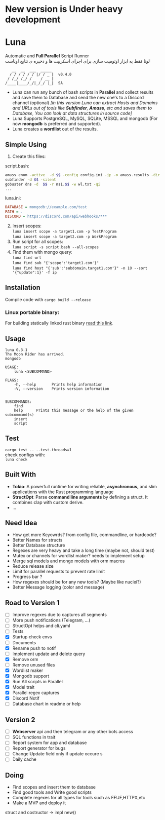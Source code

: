 
# New version is Under heavy development
# Luna 
Automatic and **Full Parallel** Script Runner  
لونا فقط یه ابزار اوتومیت سازی برای اجرای اسکریپت ها و ذخیره ی نتایج اوناست
  
```
   __  __  ___  _____ 
  / / / / / / |/ / _ |  v0.4.0
 / /_/ /_/ /    / __ |        
/____|____/_/|_/_/ |_|  SA    

```
- Luna can run any bunch of bash scripts in **Parallel** and collect results and save them to Database and send the new one's to a Discord channel (optional) *[in this version Luna can extract Hosts and Domains and URLs out of tools like **Subfinder**, **Amass**, etc and saves them to Database, You can look at data structures in source code]*
- Luna Supports PostgreSQL, MySQL, SQLite, MSSQL and mongodb (For now **mongodb** is preferred and supported).
- Luna creates a **wordlist** out of the results.



## Simple Using

1. Create this files:  

script.bash:
```bash
amass enum -active  -d $$ -config config.ini -ip -o amass.results -dir amass
subfinder -d $$ -silent
gobuster dns -d  $$ -r ns1.$$ -w wl.txt -qi
...
```
luna.ini:
```ini
DATABASE = mongodb://example.com/test
PATH = .
DISCORD = https://discord.com/api/webhooks/***
```
2. Insert scopes:   
`luna insert scope -a target1.com -p TestProgram`    
`luna insert scope -a target2.com -p WorkProgram`   
3. Run script for all scopes:  
`luna script -s script.bash --all-scopes `  
4. Find them with mongo query:   
`luna find url`  
`luna find sub "{'scope':'target1.com'}"`  
`luna find host "{'sub':'subdomain.target1.com'}" -n 10 --sort '{"update":1}' -f ip`

## Installation   

Compile code with `cargo build --release`   

### Linux portable binary:
For building statically linked rust binary [read this link](https://blog.davidvassallo.me/2021/06/10/lessons-learned-building-statically-linked-rust-binaries-openssl/).



## Usage

```
luna 0.3.1
The Moon Rider has arrived.
mongodb

USAGE:
    luna <SUBCOMMAND>

FLAGS:
    -h, --help       Prints help information
    -V, --version    Prints version information


SUBCOMMANDS:
    find      
    help      Prints this message or the help of the given subcommand(s)
    insert    
    script    
```
## Test
`cargo test -- --test-threads=1`  
check configs with:  
`luna check`

## Built With
- **Tokio**: A powerfull runtime for writing reliable, **asynchronous**, and slim applications with the Rust programming language
- **StructOpt**: Parse **command line arguments** by defining a struct. It combines clap with custom derive.
- ...


## Need Idea
- How get more Keyowrds? from config file, commandline, or hardcode?
- Better Names for structs
- Better Database structure
- Regexes are very heavy and take a long time (maybe not, should test)
- Mutex or channels for wordlist maker? needs to implement setup
- Merge sql models and mongo models with orm macros
- Reduce release size
- Limit for parallel requests to prevent rate limit
- Progress bar ?  
- How regexes should be for any new tools? (Maybe like nuclei?) 
- Better Message logging (color and message)

## Road to Version 1
- [ ] Improve regexes due to captures all segments
- [ ] More push notifications (Telegram, ...)
- [ ] StructOpt helps and cli.yaml
- [ ] Tests
- [x] Startup check envs
- [ ] Documents
- [x] Rename push to notif
- [ ] Implement update and delete query
- [x] Remove orm  
- [ ] Remove unused files  
- [x] Wordlist maker
- [x] Mongodb support
- [x] Run All scripts in Parallel
- [x] Model trait
- [x] Parallel regex captures  
- [x] Discord Notif 
- [ ] Database chart in readme or help  

## Version 2
- [ ] **Webserver** api and then telegram or any other bots access
- [ ] SQL functions in trait  
- [ ] Report system for app and database
- [ ] Report generator for bugs
- [ ] Change Update field only if update occure s
- [ ] Daily cache  

## Doing
- Find scopes and insert them to database
- Find good tools and Write good scripts
- Complete regexes for all types for tools such as FFUF,HTTPX,etc
- Make a MVP and deploy it

struct and costructor -> impl new() 